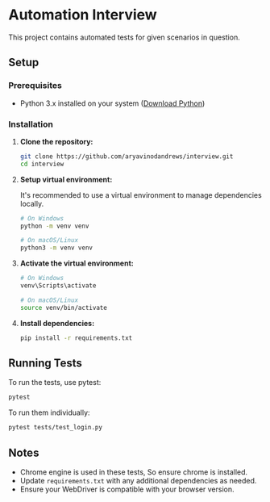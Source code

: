 # Automation Interview

This project contains automated tests for given scenarios in question.

## Setup

### Prerequisites

- Python 3.x installed on your system ([Download Python](https://www.python.org/downloads/))

### Installation

1. **Clone the repository:**

   ```bash
   git clone https://github.com/aryavinodandrews/interview.git
   cd interview
   ```

2. **Setup virtual environment:**

   It's recommended to use a virtual environment to manage dependencies locally.

   ```bash
   # On Windows
   python -m venv venv

   # On macOS/Linux
   python3 -m venv venv
   ```

3. **Activate the virtual environment:**

   ```bash
   # On Windows
   venv\Scripts\activate

   # On macOS/Linux
   source venv/bin/activate
   ```

4. **Install dependencies:**

   ```bash
   pip install -r requirements.txt
   ```

## Running Tests

To run the tests, use pytest:

```bash
pytest
```

To run them individually:

```bash
pytest tests/test_login.py
```

## Notes

- Chrome engine is used in these tests, So ensure chrome is installed.
- Update `requirements.txt` with any additional dependencies as needed.
- Ensure your WebDriver is compatible with your browser version.
